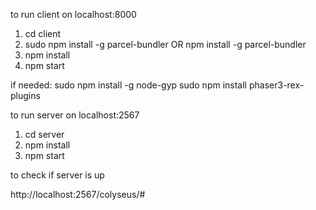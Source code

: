 to run client on localhost:8000

1. cd client
2. sudo npm install -g parcel-bundler OR npm install -g parcel-bundler
3. npm install
4. npm start 


if needed:
sudo npm install -g node-gyp 
sudo npm install phaser3-rex-plugins

to run server on localhost:2567

1. cd server 
2. npm install
3. npm start 


to check if server is up 

http://localhost:2567/colyseus/#
